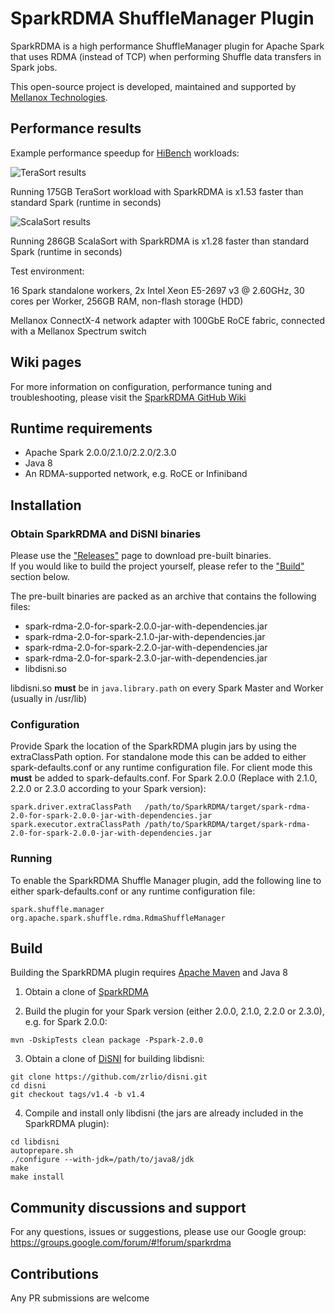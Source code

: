 # SparkRDMA ShuffleManager Plugin
SparkRDMA is a high performance ShuffleManager plugin for Apache Spark that uses RDMA (instead of TCP) when
performing Shuffle data transfers in Spark jobs.

This open-source project is developed, maintained and supported by [Mellanox Technologies](http://www.mellanox.com).

## Performance results
Example performance speedup for [HiBench](https://github.com/intel-hadoop/HiBench) workloads:

![TeraSort results](https://user-images.githubusercontent.com/1121987/38248890-83097350-3752-11e8-8aba-5cc8ed89a9b2.png)

Running 175GB TeraSort workload with SparkRDMA is x1.53 faster than standard Spark (runtime in seconds)

![ScalaSort results](https://user-images.githubusercontent.com/1121987/38267993-ac3089d4-3785-11e8-91f9-016d363a8fb1.png)

Running 286GB ScalaSort with SparkRDMA is x1.28 faster than standard Spark (runtime in seconds)

Test environment:

16 Spark standalone workers, 2x Intel Xeon E5-2697 v3 @ 2.60GHz, 30 cores per Worker, 256GB RAM, non-flash storage (HDD)

Mellanox ConnectX-4 network adapter with 100GbE RoCE fabric, connected with a Mellanox Spectrum switch

## Wiki pages
For more information on configuration, performance tuning and troubleshooting, please visit the [SparkRDMA GitHub Wiki](https://github.com/Mellanox/SparkRDMA/wiki)

## Runtime requirements
* Apache Spark 2.0.0/2.1.0/2.2.0/2.3.0
* Java 8
* An RDMA-supported network, e.g. RoCE or Infiniband

## Installation

### Obtain SparkRDMA and DiSNI binaries
Please use the ["Releases"](https://github.com/Mellanox/SparkRDMA/releases) page to download pre-built binaries.
<br>If you would like to build the project yourself, please refer to the ["Build"](https://github.com/Mellanox/SparkRDMA#build) section below.

The pre-built binaries are packed as an archive that contains the following files:
* spark-rdma-2.0-for-spark-2.0.0-jar-with-dependencies.jar
* spark-rdma-2.0-for-spark-2.1.0-jar-with-dependencies.jar
* spark-rdma-2.0-for-spark-2.2.0-jar-with-dependencies.jar
* spark-rdma-2.0-for-spark-2.3.0-jar-with-dependencies.jar
* libdisni.so

libdisni.so **must** be in `java.library.path` on every Spark Master and Worker (usually in /usr/lib)

### Configuration

Provide Spark the location of the SparkRDMA plugin jars by using the extraClassPath option.  For standalone mode this can
be added to either spark-defaults.conf or any runtime configuration file.  For client mode this **must** be added to spark-defaults.conf. For Spark 2.0.0 (Replace with 2.1.0, 2.2.0 or 2.3.0 according to your Spark version):
```
spark.driver.extraClassPath   /path/to/SparkRDMA/target/spark-rdma-2.0-for-spark-2.0.0-jar-with-dependencies.jar
spark.executor.extraClassPath /path/to/SparkRDMA/target/spark-rdma-2.0-for-spark-2.0.0-jar-with-dependencies.jar
```

### Running

To enable the SparkRDMA Shuffle Manager plugin, add the following line to either spark-defaults.conf or any runtime configuration file:

```
spark.shuffle.manager   org.apache.spark.shuffle.rdma.RdmaShuffleManager
```

## Build

Building the SparkRDMA plugin requires [Apache Maven](http://maven.apache.org/) and Java 8

1. Obtain a clone of [SparkRDMA](https://github.com/Mellanox/SparkRDMA)

2. Build the plugin for your Spark version (either 2.0.0, 2.1.0, 2.2.0 or 2.3.0), e.g. for Spark 2.0.0:
```
mvn -DskipTests clean package -Pspark-2.0.0
```

3. Obtain a clone of [DiSNI](https://github.com/zrlio/disni) for building libdisni:

```
git clone https://github.com/zrlio/disni.git
cd disni
git checkout tags/v1.4 -b v1.4
```

4. Compile and install only libdisni (the jars are already included in the SparkRDMA plugin):

```
cd libdisni
autoprepare.sh
./configure --with-jdk=/path/to/java8/jdk
make
make install
```

## Community discussions and support

For any questions, issues or suggestions, please use our Google group:
https://groups.google.com/forum/#!forum/sparkrdma

## Contributions

Any PR submissions are welcome
